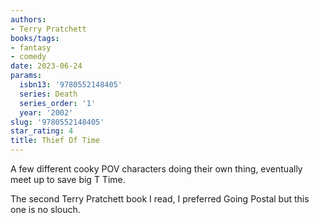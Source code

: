 ```yaml
---
authors:
- Terry Pratchett
books/tags:
- fantasy
- comedy
date: 2023-06-24
params:
  isbn13: '9780552148405'
  series: Death
  series_order: '1'
  year: '2002'
slug: '9780552148405'
star_rating: 4
title: Thief Of Time
---
```


A few different cooky POV characters doing their own thing, eventually meet up to save big T Time.

The second Terry Pratchett book I read, I preferred Going Postal but this one is no slouch.

<!--more-->